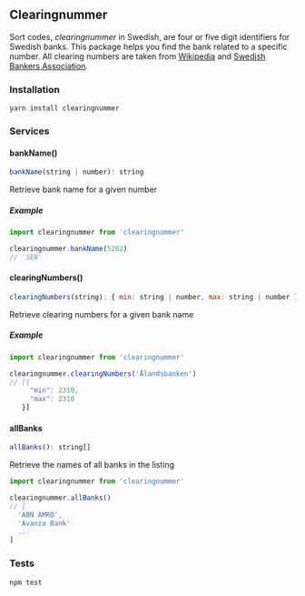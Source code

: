 ## Clearingnummer

Sort codes, _clearingnummer_ in Swedish, are four or five digit identifiers for Swedish banks. This package helps you find the bank related to a specific number. All clearing numbers are taken from [Wikipedia](http://www.wikiwand.com/sv/Lista_%C3%B6ver_clearingnummer_till_svenska_banker) and [Swedish Bankers Association](http://www.swedishbankers.se/media/1253/1601_clearingnummer.pdf).

### Installation
```
yarn install clearingnummer
```

### Services

#### bankName()
```js
bankName(string | number): string
```

Retrieve bank name for a given number

##### Example
```js
import clearingnummer from 'clearingnummer'

clearingnummer.bankName(5202)
// 'SEB'
```

#### clearingNumbers()
```js
clearingNumbers(string): { min: string | number, max: string | number }[]
```

Retrieve clearing numbers for a given bank name

##### Example
```js
import clearingnummer from 'clearingnummer'

clearingnummer.clearingNumbers('Ålandsbanken')
// [{
     "min": 2310,
     "max": 2310
   }]
```

#### allBanks
```js
allBanks(): string[]
```

Retrieve the names of all banks in the listing

```js
import clearingnummer from 'clearingnummer'

clearingnummer.allBanks()
// [
  'ABN AMRO',
  'Avanza Bank'
  ...
]
```

### Tests
```
npm test
```
